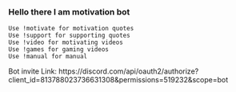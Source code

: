 
<html>  
   <body>
    <h3>Hello there I am motivation bot</h3>

    Use !motivate for motivation quotes
    Use !support for supporting quotes
    Use !video for motivating videos
    Use !games for gaming videos
    Use !manual for manual
   </body> 
</html>
Bot invite Link: https://discord.com/api/oauth2/authorize?client_id=813788023736631308&permissions=519232&scope=bot
